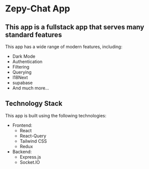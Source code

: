 # Zepy-Chat App

## This app is a fullstack app that serves many standard features

This app has a wide range of modern features, including:
- Dark Mode
- Authentication
- Filtering
- Querying
- I18Next
- supabase
- And much more...

## Technology Stack

This app is built using the following technologies:
- Frontend:
  - React
  - React-Query
  - Tailwind CSS
  - Redux
- Backend:
  - Express.js
  - Socket.IO
